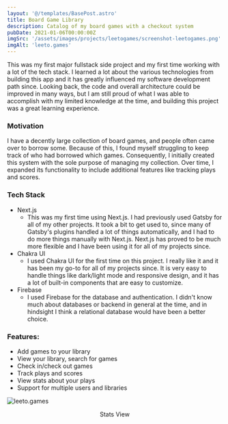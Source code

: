 ```yaml
---
layout: '@/templates/BasePost.astro'
title: Board Game Library
description: Catalog of my board games with a checkout system
pubDate: 2021-01-06T00:00:00Z
imgSrc: '/assets/images/projects/leetogames/screenshot-leetogames.png'
imgAlt: 'leeto.games'
---
```


This was my first major fullstack side project and my first time working with a lot of the tech stack. I learned a lot about the various technologies from building this app and it has greatly influenced my software development path since. 
Looking back, the code and overall architecture could be improved in many ways, but I am still proud of what I was able to accomplish with my limited knowledge at the time, and building this project was a great learning experience.


### Motivation

I have a decently large collection of board games, and people often came over to borrow some. Because of this, I found myself struggling to keep track of who had borrowed which games. Consequently, I initially created this system with the sole purpose of managing my collection. Over time, I expanded its functionality to include additional features like tracking plays and scores.

### Tech Stack

- Next.js
  - This was my first time using Next.js. I had previously used Gatsby for all of my other projects. It took a bit to get used to, since many of Gatsby's plugins handled a lot of things automatically, and I had to do more things manually with Next.js. Next.js has proved to be much more flexible and I have been using it for all of my projects since. 
- Chakra UI
  - I used Chakra UI for the first time on this project. I really like it and it has been my go-to for all of my projects since. It is very easy to handle things like dark/light mode and responsive design, and it has a lot of built-in components that are easy to customize.
- Firebase
  - I used Firebase for the database and authentication. I didn't know much about databases or backend in general at the time, and in hindsight I think a relational database would have been a better choice.

### Features:

- Add games to your library
- View your library, search for games
- Check in/check out games
- Track plays and scores
- View stats about your plays
- Support for multiple users and libraries


![leeto.games](/assets/images/projects/leetogames/screenshot-leetogames2.png 'Leeto.games')
<figcaption align="center">Stats View</figcaption>


